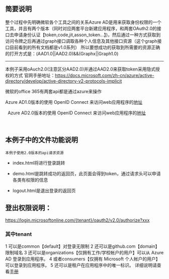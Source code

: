 ## 简要说明
整个过程中先明确微软各个工具之间的关系Azure AD是用来获取身份权限的一个工具，并且有两个版本（同时对应两套平台新建应用程序，和两套OAuth2.0的接口去申请身份认证【token,code,jit,asson_token...】)，然后通过一种方式获取到访问令牌之后再通过graph接口调取各种个人信息及其他接口资源（这个graph接口目前看到的所有文档都是v1.0系列）
所以要想成功的获取到所需要的资源正确的打开方式是：(AAD1.0||AAD2.0)&&(Graphx||Graph1.0)
***
本例子采用oAuch2.0(注意区分AAD2.0)并通过AAD2.0来获取token采用隐式授权的方式
官网手册地址：https://docs.microsoft.com/zh-cn/azure/active-directory/develop/active-directory-v2-protocols-implicit

微软的office 365有两套api都是通过azure来操作

Azure AD1.0版本的使用 OpenID Connect 来访问web应用程序的[地址](https://docs.microsoft.com/zh-cn/azure/active-directory/develop/active-directory-protocols-openid-connect-code)
  
  
Azure AD2.0版本的使用 OpenID Connect 来访问web应用程序的[地址](https://developer.microsoft.com/zh-cn/graph/docs/concepts/auth_v2_user)
  
  
## 本例子中的文件功能说明

    本例子使用2.0版本的api请求资源

*	index.html将进行登录跳转

*	demo.html是跳转成功的返回页，此页面会得到token，通过请求头可以申请各类有权限的信息

*	logout.html是退出登录的返回页

##  登出权限说明：
 https://login.microsoftonline.com/{tenant}/oauth2/v2.0/authorize?xxx
 
###   其中tenant
1   可以是common【default】对登录无限制
2   还可以是github.com【domain】限制域名
3   还可以是organizations【仅拥有工作/学校帐户的用户】可以从 Azure AD 登录到应用程序。
4   或者consumers【仅拥有 Microsoft 个人帐户的用户】可以登录到应用程序。
5   还可以是租户在应用程序中的唯一标识。
    详细说明请查看[手册](https://docs.microsoft.com/zh-cn/azure/active-directory/develop/active-directory-v2-protocols-oidc)
